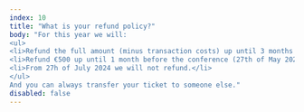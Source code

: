 ```yaml
---
index: 10
title: "What is your refund policy?"
body: "For this year we will:
<ul>
<li>Refund the full amount (minus transaction costs) up until 3 months before the conference (Before or on 27th of May 2024)</li>
<li>Refund €500 up until 1 month before the conference (27th of May 2024 - 27th of July 2024)</li>
<li>From 27h of July 2024 we will not refund.</li> 
</ul>
And you can always transfer your ticket to someone else."
disabled: false
---
```

